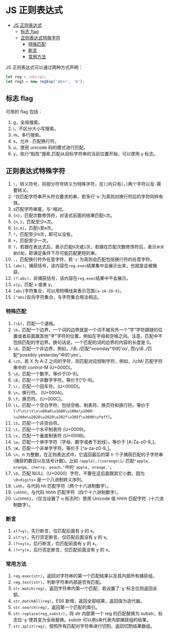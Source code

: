 <!-- imageRoot:javascript -->

# JS 正则表达式

<!-- TOC -->

-   [JS 正则表达式](#js-正则表达式)
    -   [标志 flag](#标志flag)
    -   [正则表达式特殊字符](#正则表达式特殊字符)
        -   [特殊匹配](#特殊匹配)
        -   [断言](#断言)
        -   [常用方法](#常用方法)

<!-- /TOC -->

JS 正则表达式可以通过两种方式声明：

```js
let reg = /abc/gi;
let reg1 = new regExp('ab+c', 'm');
```

## 标志 flag

可用的 flag 包括：

1. g，全局搜索。
2. i，不区分大小写搜索。
3. m，多行搜索。
4. s，允许 . 匹配换行符。
5. u，使用 unicode 码的模式进行匹配。
6. y，执行“粘性”搜索,匹配从目标字符串的当前位置开始，可以使用 y 标志。

## 正则表达式特殊字符

1. `\`，转义符号，将部分符号转义为特殊字符，在`[]`内只有`[`，`]`两个字符以及`-`需要转义。
2. `^`仅匹配字符串开头符合要求的串，若多行`'m'`为真则对换行符后的字符同样有效。
3. `$`匹配字符串尾，与`^`相对。
4. `{n}`，匹配次数修饰符，对该式前面的结果匹配`n`次。
5. `{n,}`，匹配至少`n`次。
6. `{n,m}`，匹配`n`至`m`次。
7. `*`，匹配至少`0`次，即可以没有。
8. `+`，匹配至少一次。
9. `?`，若跟在表达式后，表示匹配`0`次或`1`次，若跟在匹配次数修饰符后，表示`非贪婪匹配`，即满足条件下尽可能匹配更短的串。
10. `.`，匹配换行符外任意字符，若`'s'`为真则会匹配包括换行符的任意字符。
11. `(abc)`，捕获括号，该内容在`reg.exec`结果集中会展示出来，也就是会被捕获。
12. `(?:abc)`，非捕获括号，该内容在`reg.exec`结果中不会展示。
13. `x|y`，匹配 x 或者 y。
14. `[abc]`字符集合，可以用短横线来表示范围`[a-zA-Z0-9]`。
15. `[^abc]`反向字符集合，与字符集合用法相近。

### 特殊匹配

1. `[\b]`，匹配一个退格。
2. `\b`，匹配一个边界，一个词的边界就是一个词不被另外一个“字”字符跟随的位置或者前面跟其他“字”字符的位置，例如在字母和空格之间。注意，匹配中不包括匹配的字边界。换句话说，一个匹配的词的边界的内容的长度是 0。
3. `\B`，匹配一个非边界，例如，/\B../匹配"noonday"中的'oo', 而/y\B../匹配"possibly yesterday"中的'yes'。
4. `\cX`，若 X 为 A-Z 之间的字符，则匹配对应控制字符，例如，/\cM/ 匹配字符串中的 control-M (U+000D)。
5. `\d`，匹配一个数字。等价于[0-9]。
6. `\B`，匹配一个非数字字符。等价于[^0-9]。
7. `\r`，匹配一个回车符。(U+000D)。
8. `\n`，换行符。 (U+000A)。
9. `\f`，换页符。(U+000C)。
10. `\s`，匹配一个空白字符，包括空格、制表符、换页符和换行符。等价于`[\f\n\r\t\v\u00a0\u1680\u180e\u2000-\u200a\u2028\u2029\u202f\u205f\u3000\ufeff]`。
11. `\S`，匹配一个非空白符。
12. `\t`，匹配一个水平制表符 (U+0009)。
13. `\v`，匹配一个垂直制表符 (U+000B)。
14. `\w`，匹配一个单字字符（字母、数字或者下划线）。等价于 [A-Za-z0-9_]。
15. `\W`，匹配一个非单字字符。等价于 [^a-za-z0-9_]。
16. `\n`，n 为整数，在正则表达式中，它返回最后的第 n 个子捕获匹配的子字符串(捕获的数目以左括号计数)。比如 `/apple(,)\sorange\1/` 匹配`"apple, orange, cherry, peach."`中的`'apple, orange,'`。
17. `\0`，匹配 NULL（U+0000）字符，不要在这后面跟其它小数，因为 `\0<digits>` 是一个八进制转义序列。
18. `\xhh`，与代码 hh 匹配字符（两个十六进制数字）。
19. `\uhhhh`，与代码 hhhh 匹配字符（四个十六进制数字）。
20. `\u{hhhh}`，（仅当设置了 u 标志时）使用 Unicode 值 hhhh 匹配字符（十六进制数字）。

### 断言

1. `x(?=y)`，先行断言，仅匹配后面有 y 的 x。
2. `x(?!y)`，先行否定断言，仅匹配后面没有 y 的 x。
3. `(?<=y)x`，后行断言，仅匹配前面有 y 的 x。
4. `(?<!y)x`，后行否定断言，仅匹配前面没有 y 的 x。

### 常用方法

1. `reg.exec(str)`，返回对字符串的第一个匹配结果以及其内部所有捕获组。
2. `reg.test(str)`，判断字符串内部是否有匹配。
3. `str.match(reg)`，返回字符串内第一个匹配，若设置了`'g'`标志位则返回全部。
4. `str.matchAll(reg)`，ES6 新增，返回全部结果，返回值为迭代器。
5. `str.search(reg)`，返回第一个匹配的索引。
6. `str.replace(reg,substr)`，将 str 内部第一个 reg 的匹配替换为 substr，标志位`'g'`使其变为全局替换。substr 可以用`$`来代表内部捕获组的结果。
7. `str.split(reg)`，按照所有匹配对字符串进行切割，返回切割结果数组。
